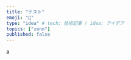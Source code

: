 ```yaml
---
title: "テスト"
emoji: "📝"
type: "idea" # tech: 技術記事 / idea: アイデア
topics: ["zenn"]
published: false
---
```


a